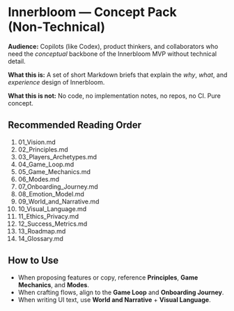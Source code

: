 # Innerbloom — Concept Pack (Non‑Technical)

**Audience:** Copilots (like Codex), product thinkers, and collaborators who need the *conceptual* backbone of the Innerbloom MVP without technical detail.

**What this is:** A set of short Markdown briefs that explain the *why*, *what*, and *experience* design of Innerbloom.

**What this is not:** No code, no implementation notes, no repos, no CI. Pure concept.

## Recommended Reading Order
1) 01_Vision.md  
2) 02_Principles.md  
3) 03_Players_Archetypes.md  
4) 04_Game_Loop.md  
5) 05_Game_Mechanics.md  
6) 06_Modes.md  
7) 07_Onboarding_Journey.md  
8) 08_Emotion_Model.md  
9) 09_World_and_Narrative.md  
10) 10_Visual_Language.md  
11) 11_Ethics_Privacy.md  
12) 12_Success_Metrics.md  
13) 13_Roadmap.md  
14) 14_Glossary.md  

## How to Use
- When proposing features or copy, reference **Principles**, **Game Mechanics**, and **Modes**.
- When crafting flows, align to the **Game Loop** and **Onboarding Journey**.
- When writing UI text, use **World and Narrative** + **Visual Language**.
